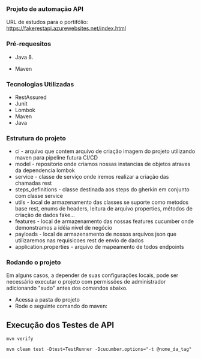 ### Projeto de automação API ###
URL de estudos para o portifólio: https://fakerestapi.azurewebsites.net/index.html

### Pré-requesitos ###

* Java 8.

* Maven

### Tecnologias Utilizadas ###

* RestAssured
* Junit
* Lombok
* Maven
* Java

### Estrutura do projeto ###

* ci - arquivo que contem arquivo de criação imagem do projeto utilizando maven para pipeline futura CI/CD
* model - repositorio onde criamos nossas instancias de objetos atraves da dependencia lombok
* service - classe de serviço onde iremos realizar a criação das chamadas rest
* steps_definitions - classe destinada aos steps do gherkin em conjunto com classe service
* utils - local de armazenamento das classes se suporte como metodos base rest, enums de headers, leitura de arquivo properties, métodos de criação de dados fake...
* features - local de armazenamento das nossas features cucumber onde demonstramos a idéia nivel de negócio
* payloads - local de armazenamento de nossos arquivos json que utilizaremos nas requisicoes rest de envio de dados
* application.properties - arquivo de mapeamento de todos endpoints

### Rodando o projeto ###

Em alguns casos, a depender de suas configurações locais, pode ser necessário executar o projeto com permissões de administrador adicionando "sudo" antes dos comandos abaixo.

* Acessa a pasta do projeto
* Rode o seguinte comando do maven:

## Execução dos Testes de API ##

```
mvn verify

mvn clean test -Dtest=TestRunner -Dcucumber.options="-t @nome_da_tag"
```